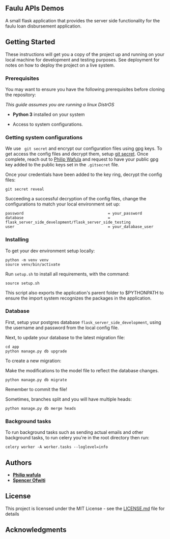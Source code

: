 ## Faulu  APIs Demos
A small flask application that provides the server side functionality for the faulu loan disbursement application. 
## Getting Started

These instructions will get you a copy of the project up and running on your local machine for development
and testing purposes.
See deployment for notes on how to deploy the project on a live system.

### Prerequisites

You may want to ensure you have the following prerequisites before cloning the repository:

_This guide assumes you are running a linux DistrOS_

- **Python 3** installed on your system

- Access to system configurations.

 
### Getting system configurations

We use ` git secret` and encrypt our configuration files using gpg keys. To get access the config files and decrypt them,
setup [git secret](https://git-secret.io/). Once complete, reach out to [Philip Wafula](philipwafula2@gmailcom)
and request to have your public gpg key added to the public keys set in the `.gitsecret` file.

Once your credentials have been added to the key ring, decrypt the config files:
```shell script
git secret reveal
```

Succeeding a successful decryption of the config files, change the configurations to match your local environment 
set up:

```
password                                     = your_password
database                                     = flask_server_side_development/flask_server_side_testing
user                                         = your_database_user
```

### Installing

To get your dev environment setup locally:


```shell script
python -m venv venv
source venv/bin/activate
```

Run `setup.sh` to install all requirements, with the command:

```shell script
source setup.sh
```
This script also exports the application's parent folder to $PYTHONPATH to ensure the import system recognizes the packages
in the application.

### Database
First, setup your postgres database `flask_server_side_development`, using the username and password from the local config file.

Next, to update your database to the latest migration file:

```shell script
cd app
python manage.py db upgrade
```

To create a new migration:

Make the modifications to the model file to reflect the database changes.

```shell script
python manage.py db migrate
```

Remember to commit the file!

Sometimes, branches split and you will have multiple heads:

```shell script
python manage.py db merge heads
```

### Background tasks
To run background tasks such as sending actual emails and other background tasks, to run celery you're in the
root directory then run:

```shell script
celery worker -A worker.tasks --loglevel=info
```


## Authors

* [**Philip wafula**](https://github.com/PhilipWafula)
* [**Spencer Ofwiti**](https://github.com/SpencerOfwiti)


## License

This project is licensed under the MIT License - see the [LICENSE.md](LICENSE.md) file for details

## Acknowledgments
